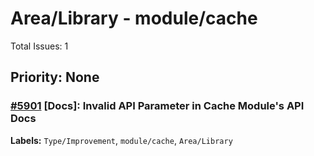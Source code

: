 # Area/Library - module/cache

Total Issues: 1

## Priority: None

### [#5901](https://github.com/ballerina-platform/ballerina-library/issues/5901) [Docs]: Invalid API Parameter in Cache Module's API Docs
**Labels:** `Type/Improvement`, `module/cache`, `Area/Library`

